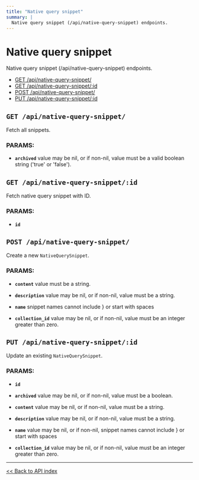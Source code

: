 ```yaml
---
title: "Native query snippet"
summary: |
  Native query snippet (/api/native-query-snippet) endpoints.
---
```


# Native query snippet

Native query snippet (/api/native-query-snippet) endpoints.

  - [GET /api/native-query-snippet/](#get-apinative-query-snippet)
  - [GET /api/native-query-snippet/:id](#get-apinative-query-snippetid)
  - [POST /api/native-query-snippet/](#post-apinative-query-snippet)
  - [PUT /api/native-query-snippet/:id](#put-apinative-query-snippetid)

## `GET /api/native-query-snippet/`

Fetch all snippets.

### PARAMS:

*  **`archived`** value may be nil, or if non-nil, value must be a valid boolean string ('true' or 'false').

## `GET /api/native-query-snippet/:id`

Fetch native query snippet with ID.

### PARAMS:

*  **`id`**

## `POST /api/native-query-snippet/`

Create a new `NativeQuerySnippet`.

### PARAMS:

*  **`content`** value must be a string.

*  **`description`** value may be nil, or if non-nil, value must be a string.

*  **`name`** snippet names cannot include } or start with spaces

*  **`collection_id`** value may be nil, or if non-nil, value must be an integer greater than zero.

## `PUT /api/native-query-snippet/:id`

Update an existing `NativeQuerySnippet`.

### PARAMS:

*  **`id`** 

*  **`archived`** value may be nil, or if non-nil, value must be a boolean.

*  **`content`** value may be nil, or if non-nil, value must be a string.

*  **`description`** value may be nil, or if non-nil, value must be a string.

*  **`name`** value may be nil, or if non-nil, snippet names cannot include } or start with spaces

*  **`collection_id`** value may be nil, or if non-nil, value must be an integer greater than zero.

---

[<< Back to API index](../api-documentation.md)
